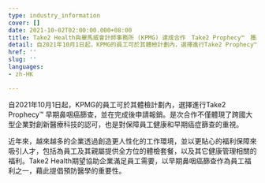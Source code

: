 ```yaml
---
type: industry_information
cover: []
date: 2021-10-02T02:00:00.000+08:00
title: Take2 Health與畢馬威會計師事務所 (KPMG) 達成合作　Take2 Prophecy™　獲納入員工體檢計劃
detail: 自2021年10月1日起，KPMG的員工可於其體檢計劃內，選擇進行Take2 Prophecy™ 早期鼻咽癌篩查，並在完成後申請報銷。
href: ''
slug: ''
languages:
- zh-HK

---
```

自2021年10月1日起，KPMG的員工可於其體檢計劃內，選擇進行Take2 Prophecy™ 早期鼻咽癌篩查，並在完成後申請報銷。是次合作不僅體現了跨國大型企業對創新醫療科技的認可，也是對保障員工健康和早期癌症篩查的重視。

近年來，越來越多的企業透過創造更人性化的工作環境，並以更貼心的福利保障來吸引人才，包括為員工及其親屬提供全方位的體檢套餐，以及其它健康管理相關的福利。Take2 Health期望協助企業滿足員工需要，以早期鼻咽癌篩查作為員工福利之一，藉此提倡預防醫學的重要性。
